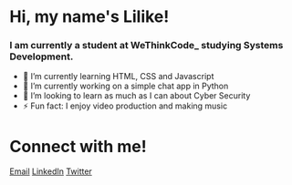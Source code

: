 # Hi, my name's Lilike!

### I am currently a student at WeThinkCode_ studying Systems Development.

- 🌱 I’m currently learning HTML, CSS and Javascript
- 🔭 I’m currently working on a simple chat app in Python
- 🤔 I’m looking to learn as much as I can about Cyber Security
- ⚡ Fun fact: I enjoy video production and making music

# Connect with me!
[Email](lilike.nel@gmail.com)
[LinkedIn](https://www.linkedin.com/in/lilikenel/)
[Twitter](https://twitter.com/lilikenel)

